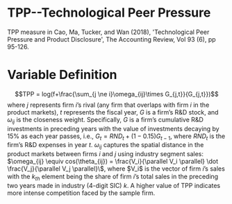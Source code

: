 # TPP--Technological Peer Pressure
TPP measure in Cao, Ma, Tucker, and Wan (2018), 'Technological Peer Pressure and Product Disclosure', The Accounting Review, Vol 93 (6), pp 95-126.

# Variable Definition
$$TPP = log(f+\frac{\sum_{j \ne i}\omega_{ij}\times G_{j,t}}{G_{j,t}})$$ where $j$ represents firm $i$’s rival (any firm that overlaps 
with firm $i$ in the product markets), $t$ represents the fiscal year, $G$ is a firm’s R\&D
stock, and $\omega_{ij}$ is the closeness weight. Specifically, $G$ is a firm’s cumulative R\&D
investments in preceding years with the value of investments decaying by 15\% as each
year passes, i.e., $G_t = RND_t + (1-0.15)G_{t-1}$, where $RND_t$ is the firm’s R\&D expenses
in year $t$. $\omega_{ij}$ captures the spatial distance in the product markets between firms $i$ and
$j$ using industry segment sales: $\omega_{ij} \equiv cos(\theta_{ij}) = \frac{V_i}{\parallel V_i \parallel} \dot \frac{V_j}{\parallel V_j \parallel}\$, where ܸ$V_i$ is the vector of firm $i$’s sales with the $k_{th}$
element being the share of firm  $i$’s total sales in the preceding two years made in
industry (4-digit SIC) $k$. A higher value of TPP indicates more intense competition
faced by the sample firm. 
